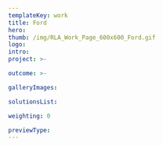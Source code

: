 ```yaml
---
templateKey: work
title: Ford
hero: 
thumb: /img/RLA_Work_Page_600x600_Ford.gif
logo: 
intro: 
project: >-

outcome: >-

galleryImages:

solutionsList:

weighting: 0

previewType:
---
```

